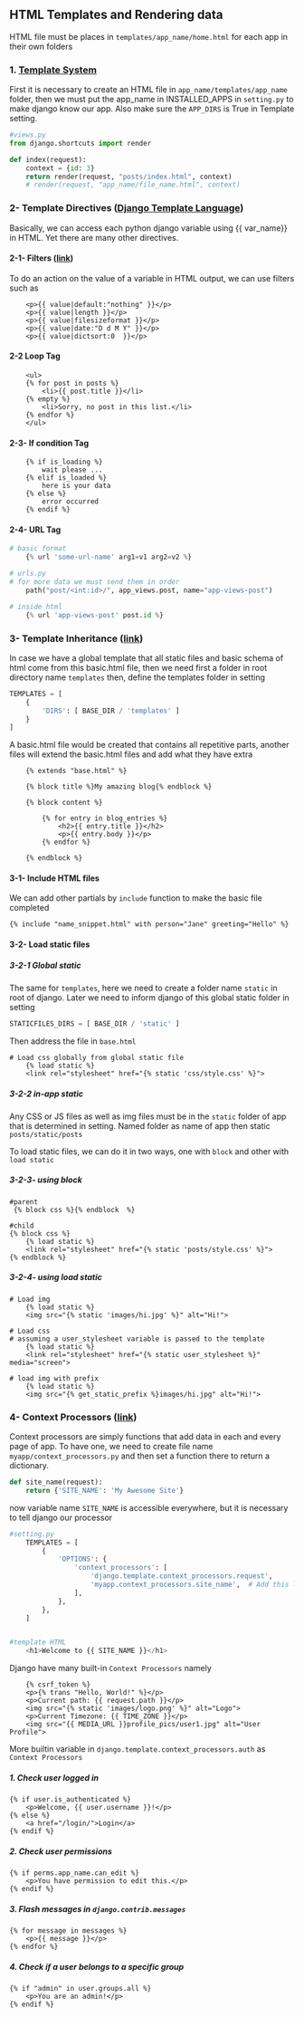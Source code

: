## HTML Templates and Rendering data 

HTML file must be places in `templates/app_name/home.html` for each app in their own folders

### 1.  [Template System](https://docs.djangoproject.com/en/5.1/intro/tutorial03/#use-the-template-system)

First it is necessary to create an HTML file in `app_name/templates/app_name` folder, then
we must put the app_name in INSTALLED_APPS in `setting.py` to make django know our app. 
Also make sure the `APP_DIRS` is True in Template setting.

```python
#views.py
from django.shortcuts import render

def index(request):
    context = {id: 3}
    return render(request, "posts/index.html", context)
    # render(request, "app_name/file_name.html", context)
```

### 2- Template Directives ([Django Template Language](https://docs.djangoproject.com/en/5.1/ref/templates/language/))

Basically, we can access each python django variable using {{ var_name}} in HTML.
Yet there are many other directives.

#### 2-1- Filters ([link](https://docs.djangoproject.com/en/5.1/ref/templates/language/#filters))

To do an action on the value of a variable in HTML output, we can use filters such as
```django
    <p>{{ value|default:"nothing" }}</p>
    <p>{{ value|length }}</p>
    <p>{{ value|filesizeformat }}</p>
    <p>{{ value|date:"D d M Y" }}</p>
    <p>{{ value|dictsort:0  }}</p>
```

#### 2-2 Loop Tag
```django
    <ul>
    {% for post in posts %}
        <li>{{ post.title }}</li>
    {% empty %}
        <li>Sorry, no post in this list.</li>
    {% endfor %}
    </ul>
```

#### 2-3- If condition Tag
```django
    {% if is_loading %}
        wait please ...
    {% elif is_loaded %}
        here is your data
    {% else %}
        error occurred
    {% endif %}
```

#### 2-4- URL Tag
```python
# basic format
    {% url 'some-url-name' arg1=v1 arg2=v2 %}

# urls.py
# for more data we must send them in order
    path("post/<int:id>/", app_views.post, name="app-views-post")

# inside html
    {% url 'app-views-post' post.id %}

```

### 3- Template Inheritance ([link](https://docs.djangoproject.com/en/5.1/ref/templates/builtins/))

In case we have a global template that all static files
and basic schema of html come from this basic.html file, then we need first a folder in root 
directory name `templates` then, define the 
templates folder in setting

```python
TEMPLATES = [
	{
        'DIRS': [ BASE_DIR / 'templates' ]
    }
]
```

A basic.html file would be created that contains all repetitive parts,
another files will extend the basic.html files and add what they have extra

```django
    {% extends "base.html" %}

    {% block title %}My amazing blog{% endblock %}

    {% block content %}

        {% for entry in blog_entries %}
            <h2>{{ entry.title }}</h2>
            <p>{{ entry.body }}</p>
        {% endfor %}

    {% endblock %}
```

#### 3-1- Include HTML files 

We can add other partials by `include` function to make the basic file completed

```django
{% include "name_snippet.html" with person="Jane" greeting="Hello" %}
```


#### 3-2- Load static files 

##### 3-2-1 Global static

The same for `templates`, here we need to create a folder name `static` in root of django.
Later we need to inform django of this global static folder in setting

```python
STATICFILES_DIRS = [ BASE_DIR / 'static' ]
```
 
Then address the file in `base.html`

```django
# Load css globally from global static file
    {% load static %}
    <link rel="stylesheet" href="{% static 'css/style.css' %}">
```


##### 3-2-2 in-app static
Any CSS or JS files as well as img files must be in the `static`
folder of app that is determined in setting. Named folder as name of 
app then static `posts/static/posts`

To load static files, we can do it in two ways, one with `block` and other with `load static`

##### 3-2-3- using block

```django
#parent
 {% block css %}{% endblock  %}

#child
{% block css %}
    {% load static %}
    <link rel="stylesheet" href="{% static 'posts/style.css' %}">
{% endblock %}

```


##### 3-2-4- using load static 
```django
# Load img
    {% load static %}
    <img src="{% static 'images/hi.jpg' %}" alt="Hi!">

# Load css
# assuming a user_stylesheet variable is passed to the template
    {% load static %}
    <link rel="stylesheet" href="{% static user_stylesheet %}" media="screen">
 
# load img with prefix
    {% load static %}
    <img src="{% get_static_prefix %}images/hi.jpg" alt="Hi!">
```

### 4- Context Processors ([link](https://docs.djangoproject.com/en/5.1/ref/templates/api/#built-in-template-context-processors))

Context processors are simply functions that add data in each and every page of app.
To have one, we need to create file name `myapp/context_processors.py` and then 
set a function there to return a dictionary.

```python
def site_name(request):
    return {'SITE_NAME': 'My Awesome Site'}
```

now variable name `SITE_NAME` is accessible everywhere, 
but it is necessary to tell django our processor

```python
#setting.py
    TEMPLATES = [
        {
            'OPTIONS': {
                'context_processors': [
                    'django.template.context_processors.request',
                    'myapp.context_processors.site_name',  # Add this line
                ],
            },
        },
    ]


#template HTML
    <h1>Welcome to {{ SITE_NAME }}</h1>

```


Django have many built-in `Context Processors` namely

```django
    {% csrf_token %}
    <p>{% trans "Hello, World!" %}</p>
    <p>Current path: {{ request.path }}</p>
    <img src="{% static 'images/logo.png' %}" alt="Logo">
    <p>Current Timezone: {{ TIME_ZONE }}</p>
    <img src="{{ MEDIA_URL }}profile_pics/user1.jpg" alt="User Profile">
```

More builtin variable in `django.template.context_processors.auth` as `Context Processors`

##### 1. Check user logged in

```django
{% if user.is_authenticated %}
    <p>Welcome, {{ user.username }}!</p>
{% else %}
    <a href="/login/">Login</a>
{% endif %}
```

##### 2. Check user permissions

```django
{% if perms.app_name.can_edit %}
    <p>You have permission to edit this.</p>
{% endif %}
```

##### 3. Flash messages in `django.contrib.messages`

```django
{% for message in messages %}
    <p>{{ message }}</p>
{% endfor %}
```

##### 4. Check if a user belongs to a specific group

```django
{% if "admin" in user.groups.all %}
    <p>You are an admin!</p>
{% endif %}
```